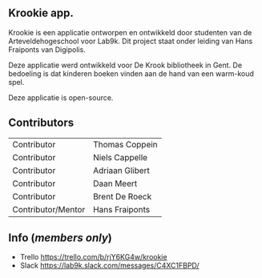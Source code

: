 ## Krookie app. 

Krookie is een applicatie ontworpen en ontwikkeld door studenten van de Arteveldehogeschool voor Lab9k. 
Dit project staat onder leiding van Hans Fraiponts van Digipolis.

Deze applicatie werd ontwikkeld voor De Krook bibliotheek in Gent.
De bedoeling is dat kinderen boeken vinden aan de hand van een warm-koud spel.

Deze applicatie is open-source.

## Contributors

|                   |               |   
|----               |----           |
|Contributor        |Thomas Coppein |
|Contributor        |Niels Cappelle|
|Contributor        |Adriaan Glibert|
|Contributor        |Daan Meert       |
|Contributor        |Brent De Roeck     |
|Contributor/Mentor |Hans Fraiponts |

## Info (*members only*)

* Trello https://trello.com/b/rjY6KG4w/krookie
* Slack https://lab9k.slack.com/messages/C4XC1FBPD/